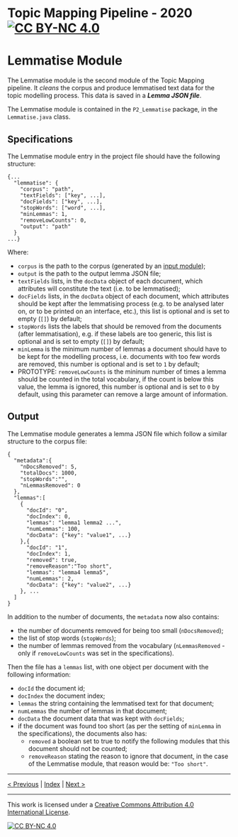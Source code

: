 # Topic Mapping Pipeline - 2020 [![CC BY-NC 4.0][cc-by-nc-shield]][cc-by-nc]
# Lemmatise Module

The Lemmatise module is the second module of the Topic Mapping pipeline. It *cleans* the corpus and produce lemmatised
text data for the topic modelling process. This data is saved in a ***Lemma JSON file***.

The Lemmatise module is contained in the `P2_Lemmatise` package, in the `Lemmatise.java` class.

## Specifications

The Lemmatise module entry in the project file should have the following structure:
```json5
{...
  "lemmatise": {
    "corpus": "path",
    "textFields": ["key", ...],
    "docFields": ["key", ...],
    "stopWords": ["word", ...],
    "minLemmas": 1,
    "removeLowCounts": 0,
    "output": "path"
  }
...}
``` 

Where:
- `corpus` is the path to the corpus (generated by an [input module](InputModule.md));
- `output` is the path to the output lemma JSON file;
- `textFields` lists, in the `docData` object of each document, which attributes will constitute the text (i.e. to be
lemmatised);
- `docFields` lists, in the `docData` object of each document, which attributes should be kept after the lemmatising
process (e.g. to be analysed later on, or to be printed on an interface, etc.), this list is optional and is set to
empty (`[]`) by default;
- `stopWords` lists the labels that should be removed from the documents (after lemmatisation), e.g. if these labels are
too generic, this list is optional and is set to empty (`[]`) by default;
- `minLemma` is the minimum number of lemmas a document should have to be kept for the modelling process, i.e. documents
with too few words are removed, this number is optional and is set to `1` by default;
- PROTOTYPE: `removeLowCounts` is the mininum number of times a lemma should be counted in the total vocabulary, if the 
count is below this value, the lemma is ignored, this number is optional and is set to `0` by default, using this 
parameter can remove a large amount of information.

## Output

The Lemmatise module generates a lemma JSON file which follow a similar structure to the corpus file:
```json5
{
  "metadata":{
    "nDocsRemoved": 5,
    "totalDocs": 1000,
    "stopWords":"",
    "nLemmasRemoved": 0
  },
  "lemmas":[
    {
      "docId": "0",
      "docIndex": 0,
      "lemmas": "lemma1 lemma2 ...",
      "numLemmas": 100,
      "docData": {"key": "value1", ...}
    },{
      "docId": "1",
      "docIndex": 1,
      "removed": true,
      "removeReason":"Too short",
      "lemmas": "lemma4 lemma5",
      "numLemmas": 2,
      "docData": {"key": "value2", ...}
    }, ...
  ]
}
```

In addition to the number of documents, the `metadata` now also contains:
- the number of documents removed for being too small (`nDocsRemoved`);
- the list of stop words (`stopWords`);
- the number of lemmas removed from the vocabulary (`nLemmasRemoved` - only if `removeLowCounts` was set in the
specifications).

Then the file has a `lemmas` list, with one object per document with the following information:
- `docId` the document id;
- `docIndex` the document index;
- `lemmas` the string containing the lemmatised text for that document;
- `numLemmas` the number of lemmas in that document;
- `docData` the document data that was kept with `docFields`;
- if the document was found too short (as per the setting of `minLemma` in the specifications), the documents also has:
    - `removed` a boolean set to true to notify the following modules that this document should not be counted;
    - `removeReason` stating the reason to ignore that document, in the case of the Lemmatise module, that reason would
    be: `"Too short"`.

---

[< Previous](InputModule.md) | [Index](index.md) | [Next >](ModelModule.md)

---
This work is licensed under a [Creative Commons Attribution 4.0 International
License][cc-by-nc].

[![CC BY-NC 4.0][cc-by-nc-image]][cc-by-nc]

[cc-by-nc]: http://creativecommons.org/licenses/by-nc/4.0/
[cc-by-nc-image]: https://i.creativecommons.org/l/by-nc/4.0/88x31.png
[cc-by-nc-shield]: https://img.shields.io/badge/License-CC%20BY--NC%204.0-lightgrey.svg
